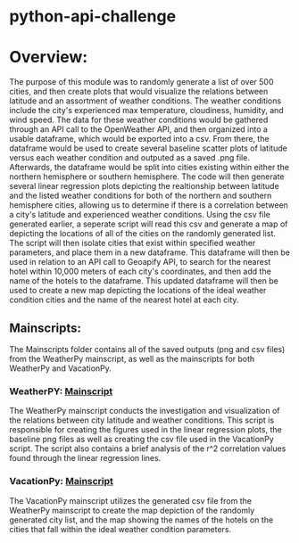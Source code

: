 # python-api-challenge

# Overview:
The purpose of this module was to randomly generate a list of over 500 cities, and then create plots that would visualize the relations between latitude and an assortment of weather conditions. The weather conditions include the city's experienced max temperature, cloudiness, humidity, and wind speed. The data for these weather conditions would be gathered through an API call to the OpenWeather API, and then organized into a usable dataframe, which would be exported into a csv. From there, the dataframe would be used to create several baseline scatter plots of latitude versus each weather condition and outputed as a saved .png file. Afterwards, the dataframe would be split into cities existing within either the northern hemisphere or southern hemisphere. The code will then generate several linear regression plots depicting the realtionship between latitude and the listed weather conditions for both of the northern and southern hemisphere cities, allowing us to determine if there is a correlation between a city's latitude and experienced weather conditions. 
Using the csv file generated earlier, a seperate script will read this csv and generate a map of depicting the locations of all of the cities on the randomly generated list. The script will then isolate cities that exist within specified weather parameters, and place them in a new dataframe. This dataframe will then be used in relation to an API call to Geoapify API, to search for the nearest hotel within 10,000 meters of each city's coordinates, and then add the name of the hotels to the dataframe. This updated dataframe will then be used to create a new map depicting the locations of the ideal weather condition cities and the name of the nearest hotel at each city.

## Mainscripts:
The Mainscripts folder contains all of the saved outputs (png and csv files) from the WeatherPy mainscript, as well as the mainscripts for both WeatherPy and VacationPy.

### WeatherPY: [Mainscript](https://github.com/EdGonz44/python-api-challenge/blob/main/MainScripts/WeatherPy.ipynb)
The WeatherPy mainscript conducts the investigation and visualization of the relations between city latitude and weather conditions. This script is responsible for creating the figures used in the linear regression plots, the baseline png files as well as creating the csv file used in the VacationPy script. The script also contains a brief analysis of the r^2 correlation values found through the linear regression lines.

### VacationPy: [Mainscript](https://github.com/EdGonz44/python-api-challenge/blob/main/MainScripts/VacationPy.ipynb)
The VacationPy mainscript utilizes the generated csv file from the WeatherPy mainscript to create the map depiction of the randomly generated city list, and the map showing the names of the hotels on the cities that fall within the ideal weather condition parameters. 


